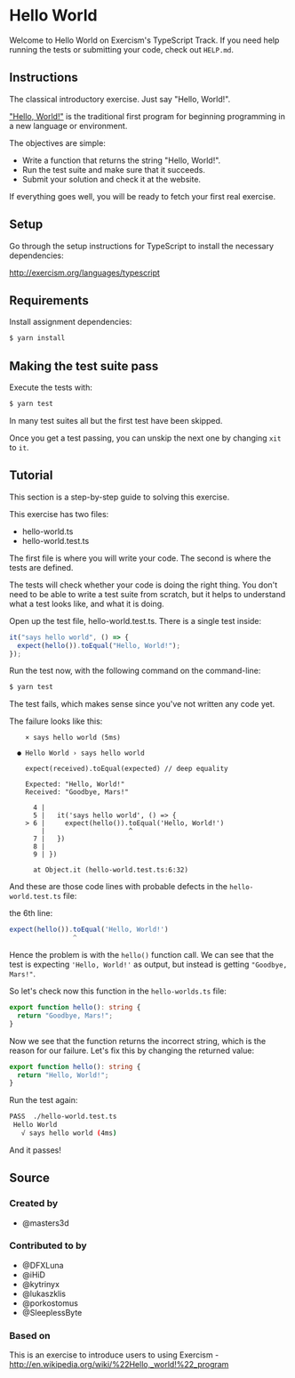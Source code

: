 # Hello World

Welcome to Hello World on Exercism's TypeScript Track. If you need help running
the tests or submitting your code, check out `HELP.md`.

## Instructions

The classical introductory exercise. Just say "Hello, World!".

["Hello, World!"](http://en.wikipedia.org/wiki/%22Hello,_world!%22_program) is
the traditional first program for beginning programming in a new language or
environment.

The objectives are simple:

- Write a function that returns the string "Hello, World!".
- Run the test suite and make sure that it succeeds.
- Submit your solution and check it at the website.

If everything goes well, you will be ready to fetch your first real exercise.

## Setup

Go through the setup instructions for TypeScript to install the necessary
dependencies:

http://exercism.org/languages/typescript

## Requirements

Install assignment dependencies:

```bash
$ yarn install
```

## Making the test suite pass

Execute the tests with:

```bash
$ yarn test
```

In many test suites all but the first test have been skipped.

Once you get a test passing, you can unskip the next one by changing `xit` to
`it`.

## Tutorial

This section is a step-by-step guide to solving this exercise.

This exercise has two files:

- hello-world.ts
- hello-world.test.ts

The first file is where you will write your code. The second is where the tests
are defined.

The tests will check whether your code is doing the right thing. You don't need
to be able to write a test suite from scratch, but it helps to understand what a
test looks like, and what it is doing.

Open up the test file, hello-world.test.ts. There is a single test inside:

```typescript
it("says hello world", () => {
  expect(hello()).toEqual("Hello, World!");
});
```

Run the test now, with the following command on the command-line:

```bash
$ yarn test
```

The test fails, which makes sense since you've not written any code yet.

The failure looks like this:

```
    × says hello world (5ms)

  ● Hello World › says hello world

    expect(received).toEqual(expected) // deep equality

    Expected: "Hello, World!"
    Received: "Goodbye, Mars!"

      4 |
      5 |   it('says hello world', () => {
    > 6 |     expect(hello()).toEqual('Hello, World!')
        |                     ^
      7 |   })
      8 |
      9 | })

      at Object.it (hello-world.test.ts:6:32)
```

And these are those code lines with probable defects in the
`hello-world.test.ts` file:

the 6th line:

```typescript
expect(hello()).toEqual('Hello, World!')
                ^
```

Hence the problem is with the `hello()` function call. We can see that the test
is expecting `'Hello, World!'` as output, but instead is getting
`"Goodbye, Mars!"`.

So let's check now this function in the `hello-worlds.ts` file:

```typescript
export function hello(): string {
  return "Goodbye, Mars!";
}
```

Now we see that the function returns the incorrect string, which is the reason
for our failure. Let's fix this by changing the returned value:

```typescript
export function hello(): string {
  return "Hello, World!";
}
```

Run the test again:

```bash
PASS  ./hello-world.test.ts
 Hello World
   √ says hello world (4ms)
```

And it passes!

## Source

### Created by

- @masters3d

### Contributed to by

- @DFXLuna
- @iHiD
- @kytrinyx
- @lukaszklis
- @porkostomus
- @SleeplessByte

### Based on

This is an exercise to introduce users to using Exercism -
http://en.wikipedia.org/wiki/%22Hello,_world!%22_program
